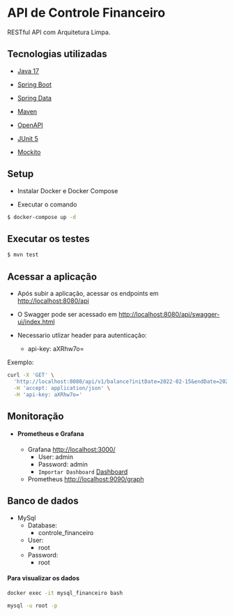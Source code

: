 # API de Controle Financeiro

RESTful API com Arquitetura Limpa.

## Tecnologias utilizadas

- [Java 17](https://www.oracle.com/java/)

- [Spring Boot](https://spring.io/projects/spring-boot)

- [Spring Data](https://spring.io/projects/spring-data)

- [Maven](http://maven.apache.org/)

- [OpenAPI](https://springdoc.org/)

- [JUnit 5](https://junit.org/junit5/)

- [Mockito](https://site.mockito.org/)

## Setup

- Instalar Docker e Docker Compose

- Executar o comando

```bash
$ docker-compose up -d 
```

## Executar os testes

```bash    
$ mvn test
```

## Acessar a aplicação

- Após subir a aplicação, acessar os endpoints
  em [http://localhost:8080/api](http://localhost:8080/api)

- O Swagger pode ser acessado
  em [http://localhost:8080/api/swagger-ui/index.html](http://localhost:8080/api/swagger-ui/index.html)
- Necessario utlizar header para autenticação:
  - api-key: aXRhw7o=


Exemplo:

```bash
curl -X 'GET' \
  'http://localhost:8080/api/v1/balance?initDate=2022-02-15&endDate=2022-02-19' \
  -H 'accept: application/json' \
  -H 'api-key: aXRhw7o='
  ```

## Monitoração

- #### Prometheus e Grafana
    - Grafana [http://localhost:3000/](http://localhost:3000/) 
      - User: admin
      - Password: admin
      - `Importar Dashboard` [Dashboard](data/grafana-spring-dashboard.json)
    - Prometheus [http://localhost:9090/graph](http://localhost:9090/graph)
  


## Banco de dados

- MySql
  - Database: 
    - controle_financeiro
  - User: 
    - root 
  - Password: 
    - root

#### Para visualizar os dados

```bash    
docker exec -it mysql_financeiro bash
```

```bash 
mysql -u root -p
```

